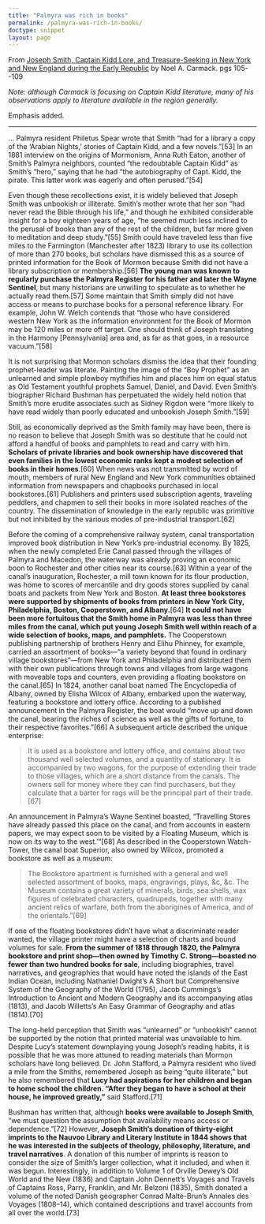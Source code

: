 ```yaml
---
title: "Palmyra was rich in books"
permalink: /palmyra-was-rich-in-books/
doctype: snippet
layout: page
---
```


From [Joseph Smith, Captain Kidd Lore, and Treasure-Seeking in New York and New England during the Early Republic](https://www.dialoguejournal.com/wp-content/uploads/sbi/articles/Dialogue_V46N03_412b.pdf) by Noel A. Carmack. pgs 105--109

*Note: although Carmack is focusing on Captain Kidd literature, many of his observations apply to literature available in the region generally.*

Emphasis added.

---

... Palmyra resident Philetus Spear wrote that Smith “had for a library a copy of the ‘Arabian Nights,’ stories of Captain Kidd, and a few novels.”[53] In an 1881 interview on the origins of Mormonism, Anna Ruth Eaton, another of Smith’s Palmyra neighbors, counted “the redoubtable Captain Kidd” as Smith’s “hero,” saying that he had “the autobiography of Capt. Kidd, the pirate. This latter work was eagerly and often perused.”[54]

Even though these recollections exist, it is widely believed that Joseph Smith was unbookish or illiterate. Smith’s mother wrote that her son “had never read the Bible through his life,” and though he exhibited considerable insight for a boy eighteen years of age, “he seemed much less inclined to the perusal of books than any of the rest of the children, but far more given to meditation and deep study.”[55] Smith could have traveled less than five miles to the Farmington (Manchester after 1823) library to use its collection of more than 270 books, but scholars have dismissed this as a source of printed information for the Book of Mormon because Smith did not have a library subscription or membership.[56] **The young man was known to regularly purchase the Palmyra Register for his father and later the Wayne Sentinel**, but many historians are unwilling to speculate as to whether he actually read them.[57] Some maintain that Smith simply did not have access or means to purchase books for a personal reference library. For example, John W. Welch contends that “those who have considered western New York as the information environment for the Book of Mormon may be 120 miles or more off target. One should think of Joseph translating in the Harmony [Pennsylvania] area and, as far as that goes, in a resource vacuum.”[58]

It is not surprising that Mormon scholars dismiss the idea that their founding prophet-leader was literate. Painting the image of the “Boy Prophet” as an unlearned and simple plowboy mythifies him and places him on equal status as Old Testament youthful prophets Samuel, Daniel, and David. Even Smith’s biographer Richard Bushman has perpetuated the widely held notion that Smith’s more erudite associates such as Sidney Rigdon were “more likely to have read widely than poorly educated and unbookish Joseph Smith.”[59]

Still, as economically deprived as the Smith family may have been, there is no reason to believe that Joseph Smith was so destitute that he could not afford a handful of books and pamphlets to read and carry with him. **Scholars of private libraries and book ownership have discovered that even families in the lowest economic ranks kept a modest selection of books in their homes**.[60] When news was not transmitted by word of mouth, members of rural New England and New York communities obtained information from newspapers and chapbooks purchased in local bookstores.[61] Publishers and printers used subscription agents, traveling peddlers, and chapmen to sell their books in more isolated reaches of the country. The dissemination of knowledge in the early republic was primitive but not inhibited by the various modes of pre-industrial transport.[62]

Before the coming of a comprehensive railway system, canal transportation improved book distribution in New York’s pre-industrial economy. By 1825, when the newly completed Erie Canal passed through the villages of Palmyra and Macedon, the waterway was already proving an economic boon to Rochester and other cities near its course.[63] Within a year of the canal’s inauguration, Rochester, a mill town known for its flour production, was home to scores of mercantile and dry goods stores supplied by canal boats and packets from New York and Boston. **At least three bookstores were supported by shipments of books from printers in New York City, Philadelphia, Boston, Cooperstown, and Albany.**[64] **It could not have been more fortuitous that the Smith home in Palmyra was less than three miles from the canal, which put young Joseph Smith well within reach of a wide selection of books, maps, and pamphlets.** The Cooperstown publishing partnership of brothers Henry and Elihu Phinney, for example, carried an assortment of books—“a variety beyond that found in ordinary village bookstores”—from New York and Philadelphia and distributed them with their own publications through towns and villages from large wagons with moveable tops and counters, even providing a floating bookstore on the canal.[65] In 1824, another canal boat named The Encyclopedia of Albany, owned by Elisha Wilcox of Albany, embarked upon the waterway, featuring a bookstore and lottery office. According to a published announcement in the Palmyra Register, the boat would “move up and down the canal, bearing the riches of science as well as the gifts of fortune, to their respective favorites.”[66] A subsequent article described the unique enterprise:

> It is used as a bookstore and lottery office, and contains about two thousand well selected volumes, and a quantity of stationary. It is accompanied by two wagons, for the purpose of extending their trade to those villages, which are a short distance from the canals. The owners sell for money where they can find purchasers, but they calculate that a barter for rags will be the principal part of their trade.[67]

An announcement in Palmyra’s Wayne Sentinel boasted, “Travelling Stores have already passed this place on the canal, and from accounts in eastern papers, we may expect soon to be visited by a Floating Museum, which is now on its way to the west.’”[68] As described in the Cooperstown Watch-Tower, the canal boat Superior, also owned by Wilcox, promoted a bookstore as well as a museum:

> The Bookstore apartment is furnished with a general and well selected assortment of books, maps, engravings, plays, &c, &c. The Museum contains a great variety of minerals, birds, sea shells, wax figures of celebrated characters, quadrupeds, together with many ancient relics of warfare, both from the aborigines of America, and of the orientals.”[69]

If one of the floating bookstores didn’t have what a discriminate reader wanted, the village printer might have a selection of charts and bound volumes for sale. **From the summer of 1818 through 1820, the Palmyra bookstore and print shop—then owned by Timothy C. Strong—boasted no fewer than two hundred books for sale**, including biographies, travel narratives, and geographies that would have noted the islands of the East Indian Ocean, including Nathaniel Dwight’s A Short but Comprehensive System of the Geography of the World (1795), Jacob Cummings’s Introduction to Ancient and Modern Geography and its accompanying atlas (1813), and Jacob Willetts’s An Easy Grammar of Geography and atlas (1814).[70]

The long-held perception that Smith was “unlearned” or “unbookish” cannot be supported by the notion that printed material was unavailable to him. Despite Lucy’s statement downplaying young Joseph’s reading habits, it is possible that he was more attuned to reading materials than Mormon scholars have long believed.  Dr. John Stafford, a Palmyra resident who lived a mile from the Smiths, remembered Joseph as being “quite illiterate,” but he also remembered that **Lucy had aspirations for her children and began to home school the children. “After they began to have a school at their house, he improved greatly,”** said Stafford.[71]

Bushman has written that, although **books were available to Joseph Smith**, “we must question the assumption that availability means access or dependence.”[72] However, **Joseph Smith’s donation of thirty-eight imprints to the Nauvoo Library and Literary Institute in 1844 shows that he was interested in the subjects of theology, philosophy, literature, and travel narratives**. A donation of this number of imprints is reason to consider the size of Smith’s larger collection, what it included, and when it was begun.  Interestingly, in addition to Volume 1 of Orville Dewey’s Old World and the New (1836) and Captain John Dennett’s Voyages and Travels of Captains Ross, Parry, Franklin, and Mr. Belzoni (1835), Smith donated a volume of the noted Danish geographer Conrad Malte-Brun’s Annales des Voyages (1808–14), which contained descriptions and travel accounts from all over the world.[73]
